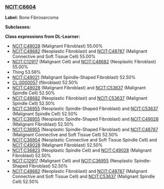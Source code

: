 
### [NCIT:C6604](http://purl.obolibrary.org/obo/NCIT_C6604)
**Label:** Bone Fibrosarcoma

**Subclasses:** 

**Class expressions from DL-Learner:**

- [NCIT:C49028](http://purl.obolibrary.org/obo/NCIT_C49028) (Malignant Fibroblast) 55.00%
- [NCIT:C48682](http://purl.obolibrary.org/obo/NCIT_C48682) (Neoplastic Fibroblast) and [NCIT:C48787](http://purl.obolibrary.org/obo/NCIT_C48787) (Malignant Connective and Soft Tissue Cell) 55.00%
- [NCIT:C12917](http://purl.obolibrary.org/obo/NCIT_C12917) (Malignant Cell) and [NCIT:C48682](http://purl.obolibrary.org/obo/NCIT_C48682) (Neoplastic Fibroblast) 55.00%
- Thing 53.58%
- [NCIT:C49021](http://purl.obolibrary.org/obo/NCIT_C49021) (Malignant Spindle-Shaped Fibroblast) 52.50%
- [CL:0000057](http://purl.obolibrary.org/obo/CL_0000057) (fibroblast) 52.50%
- [NCIT:C49028](http://purl.obolibrary.org/obo/NCIT_C49028) (Malignant Fibroblast) and [NCIT:C53637](http://purl.obolibrary.org/obo/NCIT_C53637) (Malignant Spindle Cell) 52.50%
- [NCIT:C48682](http://purl.obolibrary.org/obo/NCIT_C48682) (Neoplastic Fibroblast) and [NCIT:C53637](http://purl.obolibrary.org/obo/NCIT_C53637) (Malignant Spindle Cell) 52.50%
- [NCIT:C36955](http://purl.obolibrary.org/obo/NCIT_C36955) (Neoplastic Spindle-Shaped Fibroblast) and [NCIT:C53637](http://purl.obolibrary.org/obo/NCIT_C53637) (Malignant Spindle Cell) 52.50%
- [NCIT:C36955](http://purl.obolibrary.org/obo/NCIT_C36955) (Neoplastic Spindle-Shaped Fibroblast) and [NCIT:C49028](http://purl.obolibrary.org/obo/NCIT_C49028) (Malignant Fibroblast) 52.50%
- [NCIT:C36955](http://purl.obolibrary.org/obo/NCIT_C36955) (Neoplastic Spindle-Shaped Fibroblast) and [NCIT:C48787](http://purl.obolibrary.org/obo/NCIT_C48787) (Malignant Connective and Soft Tissue Cell) 52.50%
- [NCIT:C36954](http://purl.obolibrary.org/obo/NCIT_C36954) (Neoplastic Connective and Soft Tissue Spindle Cell) and [NCIT:C49028](http://purl.obolibrary.org/obo/NCIT_C49028) (Malignant Fibroblast) 52.50%
- [NCIT:C36823](http://purl.obolibrary.org/obo/NCIT_C36823) (Neoplastic Spindle Cell) and [NCIT:C49028](http://purl.obolibrary.org/obo/NCIT_C49028) (Malignant Fibroblast) 52.50%
- [NCIT:C12917](http://purl.obolibrary.org/obo/NCIT_C12917) (Malignant Cell) and [NCIT:C36955](http://purl.obolibrary.org/obo/NCIT_C36955) (Neoplastic Spindle-Shaped Fibroblast) 52.50%
- [NCIT:C48682](http://purl.obolibrary.org/obo/NCIT_C48682) (Neoplastic Fibroblast) and [NCIT:C48787](http://purl.obolibrary.org/obo/NCIT_C48787) (Malignant Connective and Soft Tissue Cell) and [NCIT:C53637](http://purl.obolibrary.org/obo/NCIT_C53637) (Malignant Spindle Cell) 52.50%


